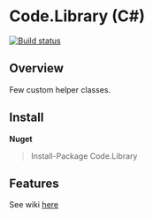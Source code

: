Code.Library (C#)
====================

[![Build status](https://ci.appveyor.com/api/projects/status/obo0fwkl1vqtdvwf?svg=true)](https://ci.appveyor.com/project/Abhith/code-library)


## Overview
Few custom helper classes.

## Install
**Nuget**
> Install-Package Code.Library 

## Features
See wiki [here](https://github.com/Abhith/Code.Library/wiki)